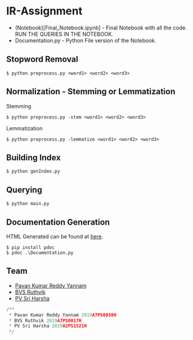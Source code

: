 # IR-Assignment

- (Notebook)[Final_Notebook.ipynb] - Final Notebook with all the code. RUN THE QUERIES IN THE NOTEBOOK.
- Documentation.py - Python File version of the Notebook.

## Stopword Removal

```
$ python preprocess.py <word1> <word2> <word3>
```

## Normalization - Stemming or Lemmatization
Stemming
```
$ python preprocess.py -stem <word1> <word2> <word3>
```
Lemmatization
```
$ python preprocess.py -lemmatize <word1> <word2> <word3>
```

## Building Index 

```
$ python genIndex.py
```

## Querying
```
$ python main.py
```

## Documentation Generation
HTML Generated can be found at [here](API_Documentation.html).
```
$ pip install pdoc
$ pdoc .\Documentation.py
```

## Team

- [Pavan Kumar Reddy Yannam](https://github.com/PavanReddy28/)
- [BVS Ruthvik]()
- [PV Sri Harsha]()

```Python
/**
 * Pavan Kumar Reddy Yannam 2019A7PS0038H
 * BVS Ruthvik 2019A7PS0017H
 * PV Sri Harsha 2019A2PS1521H
 */
```
